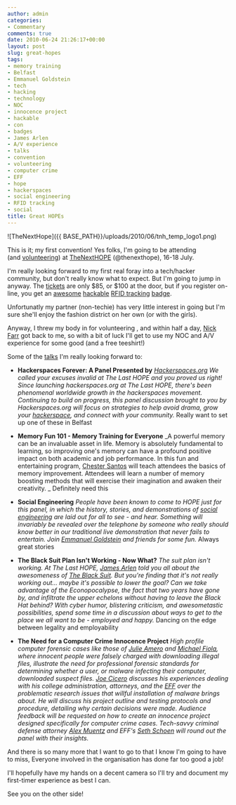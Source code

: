 ```yaml
---
author: admin
categories:
- Commentary
comments: true
date: 2010-06-24 21:26:17+00:00
layout: post
slug: great-hopes
tags:
- memory training
- Belfast
- Emmanuel Goldstein
- tech
- hacking
- technology
- NOC
- innocence project
- hackable
- con
- badges
- James Arlen
- A/V experience
- talks
- convention
- volunteering
- computer crime
- EFF
- hope
- hackerspaces
- social engineering
- RFID tracking
- social
title: Great HOPEs
---
```



![TheNextHope]({{ BASE_PATH}}/uploads/2010/06/tnh_temp_logo1.png)

This is it; my first convention! Yes folks, I'm going to be attending (and [volunteering](http://thenexthope.org/category/volunteers/)) at [TheNextHOPE](http://thenexthope.org/) (@thenexthope), 16-18 July.

I'm really looking forward to my first real foray into a tech/hacker community, but don't really know what to expect. But I'm going to jump in anyway. The [tickets](http://store.2600.com/nexthope.html) are only $85, or $100 at the door, but if you register on-line, you get an [awesome](http://thenexthope.org/2010/05/the-rfid-strikes-back/) [hackable](http://hackaday.com/2010/06/22/next-hope-badge-hacking-primer/) [RFID tracking](http://amd.hope.net/2010/05/futuristic-human-tracking-is-here/) [badge](http://amd.hope.net/).

Unfortunatly my partner (non-techie) has very little interest in going but I'm sure she'll enjoy the fashion district on her own (or with the girls).

Anyway, I threw my body in for volunteering , and within half a day, [Nick Farr](http://nickfarr.org/) got back to me, so with a bit of luck I'll get to use my NOC and A/V experience for some good (and a free teeshirt!)

Some of the [talks](http://thenexthope.org/category/talks/) I'm really looking forward to:

	
  * **Hackerspaces Forever: A Panel Presented by** _[Hackerspaces.org](http://hackerspaces.org/) We called your excuses invalid at The Last HOPE and you proved us right! Since launching hackerspaces.org at The Last HOPE, there's been phenomenal worldwide growth in the hackerspaces movement. Continuing to build on progress, this panel discussion brought to you by Hackerspaces.org will focus on strategies to help avoid drama, grow your [hackerspace](http://en.wikipedia.org/wiki/Hackerspace), and connect with your community._ Really want to set up one of these in Belfast

	
  * **Memory Fun 101 - Memory Training for Everyone** _A powerful memory can be an invaluable asset in life. Memory is absolutely fundamental to learning, so improving one's memory can have a profound positive impact on both academic and job performance. In this fun and entertaining program, [Chester Santos](http://www.youtube.com/watch?v=WwasWMChTEY) will teach attendees the basics of memory improvement. Attendees will learn a number of memory boosting methods that will exercise their imagination and awaken their creativity. _ Definitely need this

	
  * **Social Engineering** _People have been known to come to HOPE just for this panel, in which the history, stories, and demonstrations of [social engineering](http://en.wikipedia.org/wiki/Social%20engineering%20%28security%29) are laid out for all to see - and hear. Something will invariably be revealed over the telephone by someone who really should know better in our traditional live demonstration that never fails to entertain. Join [Emmanuel Goldstein](http://en.wikipedia.org/wiki/Eric%20Corley) and friends for some fun._ Always great stories

	
  * **The Black Suit Plan Isn't Working - Now What?** _The suit plan isn't working. At The Last HOPE, [James Arlen](http://twitter.com/myrcurial) told you all about the awesomeness of [The Black Suit](http://www.vimeo.com/12471423). But you're finding that it's not really working out... maybe it's possible to lower the goal? Can we take advantage of the Econopocalypse, the fact that two years have gone by, and infiltrate the upper echelons without having to leave the Black Hat behind? With cyber humor, blistering criticism, and awesometastic possibilities, spend some time in a discussion about ways to get to the place we all want to be - employed and happy._ Dancing on the edge between legality and employability

	
  * **The Need for a Computer Crime Innocence Project** _High profile computer forensic cases like those of [Julie Amero](http://en.wikipedia.org/wiki/State%20of%20Connecticut%20v.%20Julie%20Amero) and [Michael Fiola](http://abcnews.go.com/Technology/PCWorld/story?id=5188541), where innocent people were falsely charged with downloading illegal files, illustrate the need for professional forensic standards for determining whether a user, or malware infecting their computer, downloaded suspect files. [Joe Cicero](http://twitter.com/speakerjcicero) discusses his experiences dealing with his college administration, attorneys, and the [EFF](http://en.wikipedia.org/wiki/Electronic%20Frontier%20Foundation) over the problematic research issues that willful installation of malware brings about. He will discuss his project outline and testing protocols and procedure, detailing why certain decisions were made. Audience feedback will be requested on how to create an innocence project designed specifically for computer crime cases. Tech-savvy criminal defense attorney [Alex Muentz](http://www.linkedin.com/pub/alex-muentz/4/47/920) and EFF's [Seth Schoen](http://en.wikipedia.org/wiki/Seth%20Schoen) will round out the panel with their insights._

And there is so many more that I want to go to that I know I'm going to have to miss, Everyone involved in the organisation has done far too good a job!

I'll hopefully have my hands on a decent camera so I'll try and document my first-timer experience as best I can.

See you on the other side!
